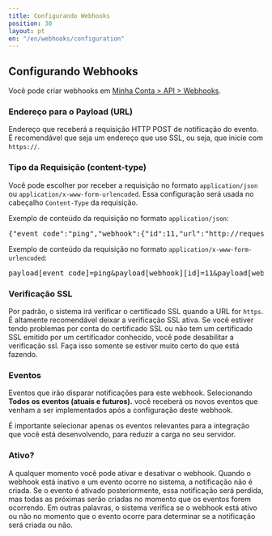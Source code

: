 ```yaml
---
title: Configurando Webhooks
position: 30
layout: pt
en: "/en/webhooks/configuration"
---
```


## Configurando Webhooks

Você pode criar webhooks em [Minha Conta > API > Webhooks](https://boletosimples.com.br/conta/api/webhooks).

### Endereço para o Payload (URL)

Endereço que receberá a requisição HTTP POST de notificação do evento. É recomendável que seja um endereço que use SSL, ou seja, que inicie com `https://`.

### Tipo da Requisição (content-type)

Você pode escolher por receber a requisição no formato `application/json` ou `application/x-www-form-urlencoded`. Essa configuração será usada no cabeçalho `Content-Type` da requisição.

Exemplo de conteúdo da requisição no formato `application/json`:

<pre class="json">
{"event_code":"ping","webhook":{"id":11,"url":"http://requestb.in/15a0nqn1"}}
</pre>

Exemplo de conteúdo da requisição no formato `application/x-www-form-urlencoded`:

<pre class="http">
payload[event_code]=ping&payload[webhook][id]=11&payload[webhook][url]=http://requestb.in/15a0nqn1
</pre>

### Verificação SSL

Por padrão, o sistema irá verificar o certificado SSL quando a URL for `https`. É altamente recomendável deixar a verificação SSL ativa. Se você estiver tendo problemas por conta do certificado SSL ou não tem um certificado SSL emitido por um certificador conhecido, você pode desabilitar a verificação ssl. Faça isso somente se estiver muito certo do que está fazendo.

### Eventos

Eventos que irão disparar notificações para este webhook. Selecionando **Todos os eventos (atuais e futuros).** você receberá os novos eventos que venham a ser implementados após a configuração deste webhook.

É importante selecionar apenas os eventos relevantes para a integração que você está desenvolvendo, para reduzir a carga no seu servidor.

### Ativo?

A qualquer momento você pode ativar e desativar o webhook. Quando o webhook está inativo e um evento ocorre no sistema, a notificação não é criada. Se o evento é ativado posteriormente, essa notificação será perdida, mas todas as próximas serão criadas no momento que os eventos forem ocorrendo. Em outras palavras, o sistema verifica se o webhook está ativo ou não no momento que o evento ocorre para determinar se a notificação será criada ou não.